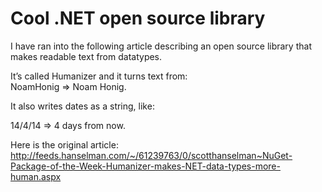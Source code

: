 ﻿# Cool .NET open source library

I have ran into the following article describing an open source library that makes readable text from datatypes.

It’s called Humanizer and it turns text from:  
NoamHonig => Noam Honig.

It also writes dates as a string, like:

14/4/14 => 4 days from now.

Here is the original article:  
http://feeds.hanselman.com/~/61239763/0/scotthanselman~NuGet-Package-of-the-Week-Humanizer-makes-NET-data-types-more-human.aspx